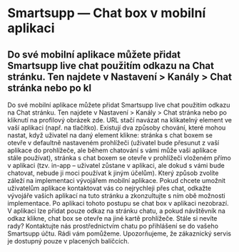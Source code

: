 # Smartsupp — Chat box v mobilní aplikaci
## Do své mobilní aplikace můžete přidat Smartsupp live chat použitím odkazu na Chat stránku. Ten najdete v Nastavení > Kanály > Chat stránka nebo po kl
Do své mobilní aplikace můžete přidat Smartsupp live chat použitím odkazu na Chat stránku. Ten najdete v Nastavení > Kanály > Chat stránka nebo po kliknutí na profilový obrázek zde. URL stačí navázat na klikatelný element ve vaší aplikaci (např. na tlačítko). Existují dva způsoby chování, které mohou nastat, když uživatel na daný element klikne:
stránka s chat boxem se otevře v defaultně nastaveném prohlížeči (uživatel bude přesunut z vaší aplikace do prohlížeče, ale během chatování s vámi může vaši aplikace stále používat),
stránka s chat boxem se otevře v prohlížeči vloženém přímo v aplikaci (tzv. in-app – uživatel zůstane v aplikaci, ale dokud s vámi bude chatovat, nebude ji moci používat k jiným účelům).
Který způsob zvolíte záleží na implementaci vývojářem mobilní aplikace. Pokud chcete umožnit uživatelům aplikace kontaktovat vás co nejrychleji přes chat, odkažte vývojáře vašich aplikací na tuto stránku a zkonzultujte s ním obě možnosti implementace.
Po aplikaci tohoto postupu se chat box v aplikaci nezobrazí. V aplikaci lze přidat pouze odkaz na stránku chatu, a pokud návštěvník na odkaz klikne, chat box se otevře na jiné kartě prohlížeče.
Stále si nevíte rady? Kontaktujte nás prostřednictvím chatu po přihlášení se do vašeho Smartsupp účtu. Rádi vám pomůžeme. Upozorňujeme, že zákaznický servis je dostupný pouze v placených balíčcích.

